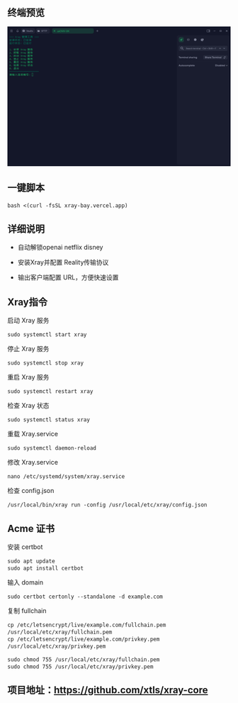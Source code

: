 ## 终端预览

![preview](预览.png)

## 一键脚本
```
bash <(curl -fsSL xray-bay.vercel.app)
```
## 详细说明
- 自动解锁openai netflix disney

- 安装Xray并配置 Reality传输协议

- 输出客户端配置 URL，方便快速设置

## Xray指令
启动 Xray 服务
```
sudo systemctl start xray
```
停止 Xray 服务
```
sudo systemctl stop xray
```
重启 Xray 服务
```
sudo systemctl restart xray
```
检查 Xray 状态
```
sudo systemctl status xray
```
重载 Xray.service
```
sudo systemctl daemon-reload
```
修改 Xray.service
```
nano /etc/systemd/system/xray.service
```

检查 config.json 
```
/usr/local/bin/xray run -config /usr/local/etc/xray/config.json
```
## Acme 证书

安装 certbot
```
sudo apt update
sudo apt install certbot
```
输入 domain
```
sudo certbot certonly --standalone -d example.com
```
复制 fullchain
```
cp /etc/letsencrypt/live/example.com/fullchain.pem /usr/local/etc/xray/fullchain.pem
cp /etc/letsencrypt/live/example.com/privkey.pem /usr/local/etc/xray/privkey.pem
```   
```
sudo chmod 755 /usr/local/etc/xray/fullchain.pem
sudo chmod 755 /usr/local/etc/xray/privkey.pem
```


## 项目地址：https://github.com/xtls/xray-core


